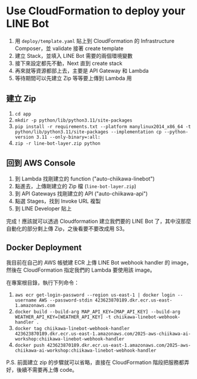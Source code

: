 # Use CloudFormation to deploy your LINE Bot

1. 用 `deploy/template.yaml` 貼上到 CloudFormation 的 Infrastructure Composer，並 validate 接著 create template
2. 建立 Stack，並填入 LINE Bot 需要的兩個環境變數
3. 接下來設定都先不動，Next 直到 create stack
4. 再來就等資源都部上去，主要是 API Gateway 和 Lambda
5. 等待期間可以先建立 Zip 等等要上傳到 Lambda 用

## 建立 Zip

1. `cd app`
2. `mkdir -p python/lib/python3.11/site-packages`
3. `pip install -r requirements.txt --platform manylinux2014_x86_64 -t python/lib/python3.11/site-packages --implementation cp --python-version 3.11 --only-binary=:all:`
4. `zip -r line-bot-layer.zip python`

## 回到 AWS Console

1. 到 Lambda 找剛建立的 function ("auto-chiikawa-linebot")
2. 點進去，上傳剛建立的 Zip 檔 (`line-bot-layer.zip`)
3. 到 API Gateways 找剛建立的 API ("auto-chiikawa-api")
4. 點選 Stages，找到 Invoke URL 複製
5. 到 LINE Developer 貼上

完成！應該就可以透過 Cloudformation 建立我們要的 LINE Bot 了，其中沒那麼自動化的部分剩上傳 Zip，之後看要不要改成用 S3。

## Docker Deployment

我目前在自己的 AWS 帳號建 ECR 上傳 LINE Bot webhook handler 的 image，然後在 CloudFormation 指定我們的 Lambda 要使用該 image。

在專案根目錄，執行下列命令：

1. `aws ecr get-login-password --region us-east-1 | docker login --username AWS --password-stdin 423623870189.dkr.ecr.us-east-1.amazonaws.com`
2. `docker build --build-arg MAP_API_KEY=[MAP_API_KEY] --build-arg WEATHER_API_KEY=[WEATHER_API_KEY] -t chiikawa-linebot-webhook-handler .`
3. `docker tag chiikawa-linebot-webhook-handler 423623870189.dkr.ecr.us-east-1.amazonaws.com/2025-aws-chiikawa-ai-workshop:chiikawa-linebot-webhook-handler`
4. `docker push 423623870189.dkr.ecr.us-east-1.amazonaws.com/2025-aws-chiikawa-ai-workshop:chiikawa-linebot-webhook-handler`

P.S. 前面建立 zip 的步驟就可以省略，直接在 CloudFormation 階段把服務都弄好，後續不需要再上傳 code。
